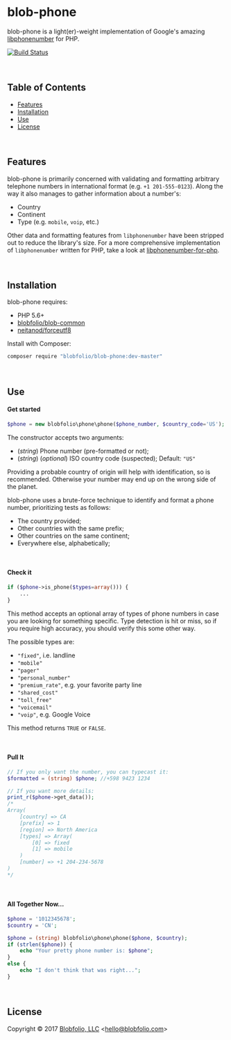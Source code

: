 # blob-phone

blob-phone is a light(er)-weight implementation of Google's amazing [libphonenumber](https://github.com/googlei18n/libphonenumber) for PHP.

[![Build Status](https://travis-ci.org/Blobfolio/blob-phone.svg?branch=master)](https://travis-ci.org/Blobfolio/blob-phone)

&nbsp;

## Table of Contents

 * [Features](#features)
 * [Installation](#installation)
 * [Use](#use)
 * [License](#license)

&nbsp;

## Features

blob-phone is primarily concerned with validating and formatting arbitrary telephone numbers in international format (e.g. `+1 201-555-0123`). Along the way it also manages to gather information about a number's:

 * Country
 * Continent
 * Type (e.g. `mobile`, `voip`, etc.)

Other data and formatting features from `libphonenumber` have been stripped out to reduce the library's size. For a more comprehensive implementation of `libphonenumber` written for PHP, take a look at [libphonenumber-for-php](https://github.com/giggsey/libphonenumber-for-php).

&nbsp;

## Installation

blob-phone requires:

 * PHP 5.6+
 * [blobfolio/blob-common](https://github.com/Blobfolio/blob-common)
 * [neitanod/forceutf8](https://github.com/neitanod/forceutf8)

Install with Composer:

```bash
composer require "blobfolio/blob-phone:dev-master"
```

&nbsp;

## Use

#### Get started

```php
$phone = new blobfolio\phone\phone($phone_number, $country_code='US');
```

The constructor accepts two arguments:

 * (*string*) Phone number (pre-formatted or not);
 * (*string*) (*optional*) ISO country code (suspected); Default: `"US"`

Providing a probable country of origin will help with identification, so is recommended. Otherwise your number may end up on the wrong side of the planet.

blob-phone uses a brute-force technique to identify and format a phone number, prioritizing tests as follows:

 * The country provided;
 * Other countries with the same prefix;
 * Other countries on the same continent;
 * Everywhere else, alphabetically;

&nbsp;

#### Check it

```php
if ($phone->is_phone($types=array())) {
    ...
}
```

This method accepts an optional array of types of phone numbers in case you are looking for something specific. Type detection is hit or miss, so if you require high accuracy, you should verify this some other way.

The possible types are:
 * `"fixed"`, i.e. landline
 * `"mobile"`
 * `"pager"`
 * `"personal_number"`
 * `"premium_rate"`, e.g. your favorite party line
 * `"shared_cost"`
 * `"toll_free"`
 * `"voicemail"`
 * `"voip"`, e.g. Google Voice

This method returns `TRUE` or `FALSE`.

&nbsp;

#### Pull It

```php
// If you only want the number, you can typecast it:
$formatted = (string) $phone; //+598 9423 1234

// If you want more details:
print_r($phone->get_data());
/*
Array(
    [country] => CA             
    [prefix] => 1               
    [region] => North America   
    [types] => Array(
        [0] => fixed              
        [1] => mobile
    )
    [number] => +1 204-234-5678
)
*/
```

&nbsp;

#### All Together Now...

```php
$phone = '1012345678';
$country = 'CN';

$phone = (string) blobfolio\phone\phone($phone, $country);
if (strlen($phone)) {
    echo "Your pretty phone number is: $phone";
}
else {
    echo "I don't think that was right...";
}
```

&nbsp;

## License

Copyright © 2017 [Blobfolio, LLC](https://blobfolio.com) &lt;hello@blobfolio.com&gt;